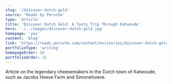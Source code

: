 ```yaml
---
slug: '/discover-dutch-gold'
source: 'Roads by Porsche'
type: 'Article'
title: 'Discover Dutch Gold: A Tasty Trip Through Katwoude'
hero: './../images/discover-dutch-gold.jpg'
homepage: 'yes'
content: 'blog'
link: 'https://roads.porsche.com/content/en/stories/discover-dutch-gold'
portfolioType: 'writing'
homepageOrder: 10
portfolioOrder: 15
---
```


Article on the legendary cheesemakers in the Dutch town of Katwoude,
such as Jacobs Hoeve Farm and Simonehoeve.
